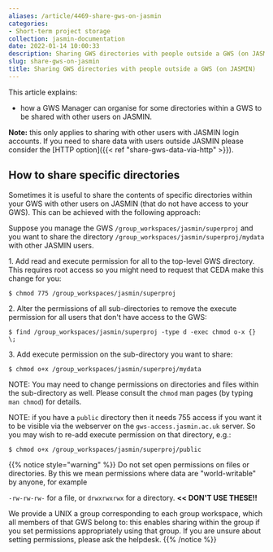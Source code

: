 ```yaml
---
aliases: /article/4469-share-gws-on-jasmin
categories:
- Short-term project storage
collection: jasmin-documentation
date: 2022-01-14 10:00:33
description: Sharing GWS directories with people outside a GWS (on JASMIN)
slug: share-gws-on-jasmin
title: Sharing GWS directories with people outside a GWS (on JASMIN)
---
```


This article explains:

  * how a GWS Manager can organise for some directories within a GWS to be shared with other users on JASMIN.

**Note:** this only applies to sharing with other users with JASMIN login
accounts. If you need to share data with users outside JASMIN please consider
the [HTTP option]({{< ref "share-gws-data-via-http" >}}).

## How to share specific directories

Sometimes it is useful to share the contents of specific directories within
your GWS with other users on JASMIN (that do not have access to your GWS).
This can be achieved with the following approach:

Suppose you manage the GWS `/group_workspaces/jasmin/superproj` and you want
to share the directory `/group_workspaces/jasmin/superproj/mydata` with other
JASMIN users.

1\. Add read and execute permission for all to the top-level GWS directory.
This requires root access so you might need to request that CEDA make this
change for you:

`$ chmod 775 /group_workspaces/jasmin/superproj`

2\. Alter the permissions of all sub-directories to remove the execute
permission for all users that don't have access to the GWS:

`$ find /group_workspaces/jasmin/superproj -type d -exec chmod o-x {} \;`

3\. Add execute permission on the sub-directory you want to share:

`$ chmod o+x /group_workspaces/jasmin/superproj/mydata`

NOTE: You may need to change permissions on directories and files within the
sub-directory as well. Please consult the `chmod` man pages (by typing `man
chmod`) for details.

NOTE: if you have a `public` directory then it needs 755 access if you want it
to be visible via the webserver on the `gws-access.jasmin.ac.uk` server. So
you may wish to re-add execute permission on that directory, e.g.:

`$ chmod o+x /group_workspaces/jasmin/superproj/public`


{{% notice style="warning" %}}
Do not set open permissions on files or directories.
By this we mean permissions where data are "world-writable" by anyone, for example

`-rw-rw-rw-` for a file, or
`drwxrwxrwx` for a directory. **<< DON'T USE THESE!!**

We provide a UNIX a group corresponding to each group workspace, which all members of that GWS belong to: this enables sharing within the group if you set permissions appropriately using that group. If you are unsure about setting permissions, please ask the helpdesk.
{{% /notice %}}